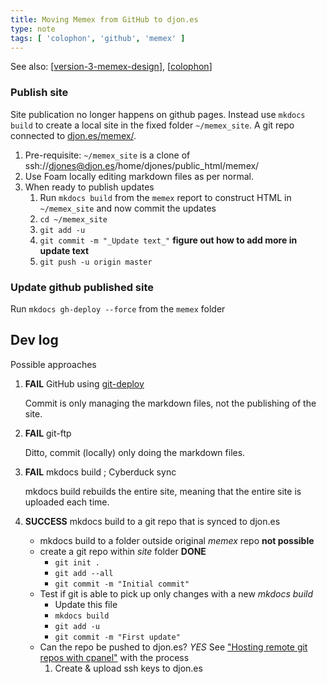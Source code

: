 ```yaml
---
title: Moving Memex from GitHub to djon.es
type: note
tags: [ 'colophon', 'github', 'memex' ]
---
```


See also: [[version-3-memex-design]], [[colophon]]

### Publish site

Site publication no longer happens on github pages. Instead use `mkdocs build` to create a local site in the fixed folder `~/memex_site`. A git repo connected to [djon.es/memex/](https://djon.es/memex/).

1. Pre-requisite: `~/memex_site` is a clone of ssh://djones@djon.es/home/djones/public_html/memex/
2. Use Foam locally editing markdown files as per normal.
3. When ready to publish updates 
   1. Run `mkdocs build` from the `memex` report to construct HTML in `~/memex_site` and now commit the updates 
   2. `cd ~/memex_site`
   3. `git add -u`
   4. `git commit -m "_Update text_"` **figure out how to add more in update text**
   5. `git push -u origin master`

### Update github published site

Run `mkdocs gh-deploy --force` from the `memex` folder


## Dev log

Possible approaches

1. **FAIL** GitHub using [git-deploy](https://www.frontendhero.dev/tutorial/deploying-github-commits-to-ftp-server/)

    Commit is only managing the markdown files, not the publishing of the site.

2. **FAIL** git-ftp

    Ditto, commit (locally) only doing the markdown files.

3. **FAIL** mkdocs build ; Cyberduck sync

    mkdocs build rebuilds the entire site, meaning that the entire site is uploaded each time.

4. **SUCCESS** mkdocs build to a git repo that is synced to djon.es

    - mkdocs build to a folder outside original _memex_ repo **not possible**
    - create a git repo within _site_ folder **DONE**
        - `git init .`
        - `git add --all`
        - `git commit -m "Initial commit"`
    - Test if git is able to pick up only changes with a new _mkdocs build_
        - Update this file
        - `mkdocs build`
        - `git add -u`
        - `git commit -m "First update"`
    - Can the repo be pushed to djon.es? _YES_
        See ["Hosting remote git repos with cpanel"](https://cpanel.net/blog/tips-and-tricks/hosting-remote-git-repositories-with-cpanel/) with the process 
        1. Create & upload ssh keys to djon.es


[//begin]: # "Autogenerated link references for markdown compatibility"
[version-3-memex-design]: version-3-memex-design "Memex - Version 3"
[colophon]: colophon "About (Colophon)"
[//end]: # "Autogenerated link references"